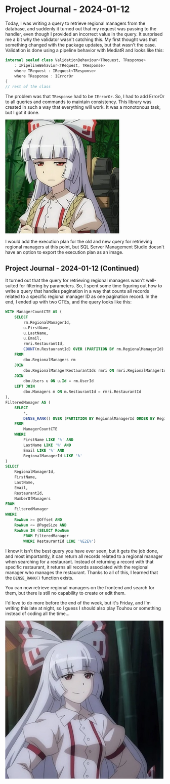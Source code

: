 # Project Journal - 2024-01-12

Today, I was writing a query to retrieve regional managers from the database, and suddenly it turned out that my request was passing to the handler, even though I provided an incorrect value in the query. It surprised me a bit why the validator wasn't catching this. My first thought was that something changed with the package updates, but that wasn't the case. Validation is done using a pipeline behavior with MediatR and looks like this:

```csharp
internal sealed class ValidationBehaviour<TRequest, TResponse>
    : IPipelineBehavior<TRequest, TResponse>
    where TRequest : IRequest<TResponse>
    where TResponse : IErrorOr
{
// rest of the class
```

The problem was that `TResponse` had to be `IErrorOr`. So, I had to add ErrorOr to all queries and commands to maintain consistency. This library was created in such a way that everything will work. It was a monotonous task, but I got it done.

![moko](./imgs/Moko.webp)

I would add the execution plan for the old and new query for retrieving regional managers at this point, but SQL Server Management Studio doesn't have an option to export the execution plan as an image.

## Project Journal - 2024-01-12 (Continued)

It turned out that the query for retrieving regional managers wasn't well-suited for filtering by parameters. So, I spent some time figuring out how to write a query that handles pagination in a way that counts all records related to a specific regional manager ID as one pagination record. In the end, I ended up with two CTEs, and the query looks like this:

```sql
WITH ManagerCountCTE AS (
    SELECT
        rm.RegionalManagerId,
        u.FirstName,
        u.LastName,
        u.Email,
        rmri.RestaurantId,
        COUNT(m.RestaurantId) OVER (PARTITION BY rm.RegionalManagerId) AS NumberOfManagers
    FROM
        dbo.RegionalManagers rm
    JOIN
        dbo.RegionalManagerRestaurantIds rmri ON rmri.RegionalManagerId = rm.RegionalManagerId
    JOIN
        dbo.Users u ON u.Id = rm.UserId
    LEFT JOIN
        dbo.Managers m ON m.RestaurantId = rmri.RestaurantId
),
FilteredManager AS (
    SELECT
        *,
        DENSE_RANK() OVER (PARTITION BY RegionalManagerId ORDER BY RegionalManagerId) AS RowNum
    FROM
        ManagerCountCTE
    WHERE
        FirstName LIKE '%' AND
        LastName LIKE '%' AND
		Email LIKE '%' AND
		RegionalManagerId LIKE '%'
)
SELECT
    RegionalManagerId,
    FirstName,
    LastName,
    Email,
    RestaurantId,
    NumberOfManagers
FROM
    FilteredManager
WHERE
	RowNum >= @Offset AND
	RowNum <= @PageSize AND
	RowNum IN (SELECT RowNum
		FROM FilteredManager
		WHERE RestaurantId LIKE '%E2E%')
```

I know it isn't the best query you have ever seen, but it gets the job done, and most importantly, it can return all records related to a regional manager when searching for a restaurant. Instead of returning a record with that specific restaurant, it returns all records associated with the regional manager who manages the restaurant. Thanks to all of this, I learned that the `DENSE_RANK()` function exists.

You can now retrieve regional managers on the frontend and search for them, but there is still no capability to create or edit them.

I'd love to do more before the end of the week, but it's Friday, and I'm writing this late at night, so I guess I should also play Touhou or something instead of coding all the time...

![yeah_i_should](./imgs/avatars-ubGt49I9jO4FCUXf-Oj6dGA-t500x500.jpg)
